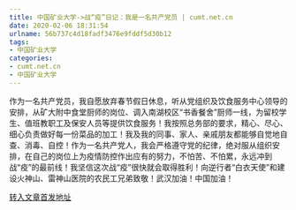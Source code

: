 ```yaml
---
title: 中国矿业大学->战“疫”日记：我是一名共产党员 | cumt.net.cn
date: 2020-02-06 18:31:54
urlname: 56b737c4d18fadf3476e9fddf5d30b12
tags: 
- 中国矿业大学
categories:
- cumt.net.cn
- 中国矿业大学
---
```

作为一名共产党员，我自愿放弃春节假日休息，听从党组织及饮食服务中心领导的安排，从矿大附中食堂厨师的岗位、调入南湖校区“书香餐舍”厨师一线，为留校学生、值班教职工及保安人员等提供饮食服务！我按照总务部的要求，精心、尽心、细心负责做好每一份菜品的加工！我及我的同事、家人、亲戚朋友都能够自觉地自查、消毒、自控！作为一名共产党人，我会严格遵守党的纪律，绝对服从组织安排，在自己的岗位上为疫情防控作出应有的努力，不怕苦、不怕累，永远冲到战“疫”的最前线！我坚信这次战“疫”很快就会取得胜利！向逆行者“白衣天使”和建设火神山、雷神山医院的农民工兄弟致敬！武汉加油！中国加油！



[转入文章首发地址](http://xwzx.cumt.edu.cn/85/fa/c523a558586/page.htm)